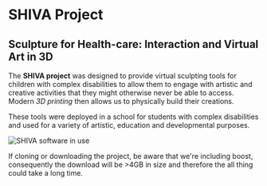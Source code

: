 # SHIVA Project
## Sculpture for Health-care: Interaction and Virtual Art in 3D

The **SHIVA project** was designed to provide virtual sculpting tools for children with complex disabilities to allow them to engage with artistic and creative activities that they might otherwise never be able to access. Modern *3D printing* then allows us to physically build their creations. 

These tools were deployed in a school for students with complex disabilities and used for a variety of artistic, education and developmental purposes. 

![SHIVA software in use](http://i.imgur.com/GAk94SF.jpg)

If cloning or downloading the project, be aware that we're including boost, consequently the download will be >4GB in size and therefore the all thing could take a long time. 
